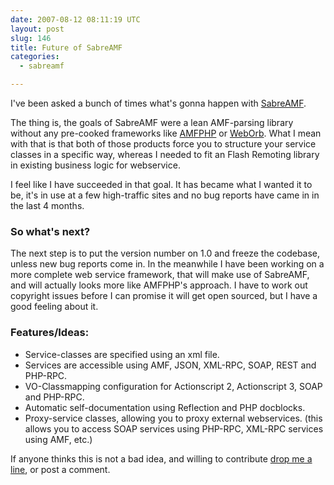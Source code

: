 ```yaml
---
date: 2007-08-12 08:11:19 UTC
layout: post
slug: 146
title: Future of SabreAMF
categories:
  - sabreamf

---
```

<p>I've been asked a bunch of times what's gonna happen with <a href="http://www.osflash.org/sabreamf">SabreAMF</a>.</p>

<p>The thing is, the goals of SabreAMF were a lean AMF-parsing library without any pre-cooked frameworks like <a href="http://www.amfphp.org/">AMFPHP</a> or <a href="http://www.themidnightcoders.com/weborb/php/">WebOrb</a>. What I mean with that is that both of those products force you to structure your service classes in a specific way, whereas I needed to fit an Flash Remoting library in existing business logic for webservice.</p>

<p>I feel like I have succeeded in that goal. It has became what I wanted it to be, it's in use at a few high-traffic sites and no bug reports have came in in the last 4 months.</p>

<h3>So what's next?</h3>

<p>The next step is to put the version number on 1.0 and freeze the codebase, unless new bug reports come in. In the meanwhile I have been working on a more complete web service framework, that will make use of SabreAMF, and will actually looks more like AMFPHP's approach. I have to work out copyright issues before I can promise it will get open sourced, but I have a good feeling about it.</p>

<h3>Features/Ideas:</h3>

<ul>
  <li>Service-classes are specified using an xml file.</li>
  <li>Services are accessible using AMF, JSON, XML-RPC, SOAP, REST and PHP-RPC.</li>
  <li>VO-Classmapping configuration for Actionscript 2, Actionscript 3, SOAP and PHP-RPC.</li>
  <li>Automatic self-documentation using Reflection and PHP docblocks.</li>
  <li>Proxy-service classes, allowing you to proxy external webservices. (this allows you to access SOAP services using PHP-RPC, XML-RPC services using AMF, etc.)</li>
</ul>

<p>If anyone thinks this is not a bad idea, and willing to contribute <a href="/contact">drop me a line</a>, or post a comment.</p>